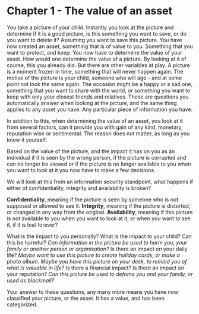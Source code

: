 # Chapter 1 - The value of an asset

You take a picture of your child.
Instantly you look at the picture and determine if it is a good picture, is this something you want to save, or do you want to delete it? 
Assuming you want to save this picture. You have now created an asset, something that is of value to you.  Something that you want to protect, and keep.
You now have to determine the value of your asset. 
How would one determine the value of a picture. By looking at it of course, this you already did. But there are other variables at play. 
A picture is a moment frozen in time, something that will never happen again. The motive of the picture is your child, someone who will age - and at some point not look the same again. The occasion might be a happy or a sad one, something that you want to share with the world, or something you want to keep with only your closest friends and relatives. 
These are questions you automatically answer when looking at the picture, and the same thing applies to any asset you have. Any particular piece of information you have. 

In addition to this, when determining the value of an asset, you look at it from several factors, can it provide you with gain of any kind, monetary, reputation wise or sentimental. The reason does not matter, as long as you know it yourself. 

Based on the value of the picture, and the impact it has on you as an individual if it is seen by the wrong person, if the picture is corrupted and can no longer be viewed or if the picture is no longer available to you when you want to look at it you now have to make a few decisions. 

We will look at this from an information security standpoint, what happens if either of confidentiality, integrity and availability is broken?

**Confidentiality**, meaning if the picture is seen by someone who is not supposed or allowed to see it.
**Integrity**, meaning if the picture is distorted, or changed in any way from the original.
**Availability**, meaning if this picture is not available to you when you want to look at it, or when you want to see it, if it is lost forever?

What is the impact to you personally?
What is the impact to your child? 
Can this be harmful? 
*Can information in the picture be used to harm you, your family or another person or organisation?*
Is there an impact on your daily life?
*Maybe want to use this picture to create holiday cards, or make a photo album.*
*Maybe you have this picture on your desk, to remind you of what is valuable in life?*
Is there a financial impact?
Is there an impact on your reputation? 
*Can this picture be used to defame you and your family, or used as blackmail?*

Your answer to these questions, any many more means you have now classified your picture, or the asset. It has a value, and has been categorized.